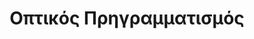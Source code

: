 ---
layout: slides 
title: Οπτικός Πρηγραμματισμός
image_url: /images/animated-hand.png
caption: Τα λογισμικά τρισδιάστατου σχεδιασμού χρεισιμοποιούνται από από διάφορες κατηγορίες ανθρώπων όπως καλλιτέχνες,αρχικτέκτονες και επιστήμονές.Μπορούν να οπτικοποιήσουν ένα έφε για μια ταινία ένα κόσμο βιντεοπαινιδιού,το σχέδιο ενός κτηριού ή ακόμα να αναπαραστήσουν μια δομή DNA.
slides:
  - blender-version-2.57
  - kinect
  - learntomod
  - animated-hand
  - kidsim
  - reactivision-simulator
  - elements
  - hypercad-notes
  - long-tail
  - xerox-star-genealogy
  - unreal-blueprints
---